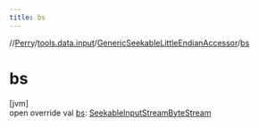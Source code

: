 ```yaml
---
title: bs
---
```

//[Perry](../../../index.html)/[tools.data.input](../index.html)/[GenericSeekableLittleEndianAccessor](index.html)/[bs](bs.html)



# bs



[jvm]\
open override val [bs](bs.html): [SeekableInputStreamByteStream](../-seekable-input-stream-byte-stream/index.html)




